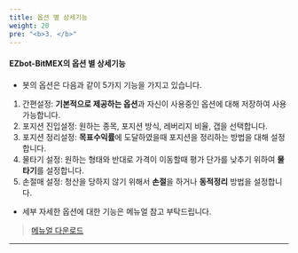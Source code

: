 ```yaml
---
title: 옵션 별 상세기능
weight: 20
pre: "<b>3. </b>"
---
```

#### EZbot-BitMEX의 옵션 별 상세기능
- 봇의 옵션은 다음과 같이 5가지 기능을 가지고 있습니다.

1. 간편설정: **기본적으로 제공하는 옵션**과 자신이 사용중인 옵션에 대해 저장하여 사용 가능합니다.
2. 포지션 진입설정: 원하는 종목, 포지션 방식, 레버리지 비율, 갭을 선택합니다.
3. 포지션 정리설정: **목표수익률**에 도달하였을때 포지션을 정리하는 방법을 대해 설정합니다.
4. 물타기 설정: 원하는 형태와 반대로 가격이 이동할때 평가 단가를 낮추기 위하여 **물타기**를 설정합니다.
5. 손절매 설정: 청산을 당하지 않기 위해서 **손절**을 하거나 **동적정리** 방법을 설정합니다. 

- 세부 자세한 옵션에 대한 기능은 메뉴얼 참고 부탁드립니다. 


> [메뉴얼 다운로드](https://github.com/ezbotTNT/ezbotTNT.github.io/raw/develop/content/3_document/3.files/EZ-BitMEX_Manual.pdf)

---